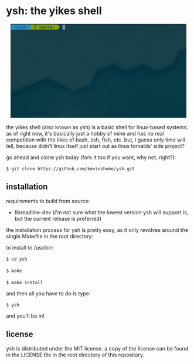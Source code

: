 # ysh: the yikes shell

<p align="center">
  <img src="yshinaction.gif">
</p>

the yikes shell (also known as ysh) is a basic shell for linux-based systems.
as of right now, it's basically just a hobby of mine and has no real competition with
the likes of bash, zsh, fish, etc. but, i guess only time will tell, because didn't linux
itself just start out as linus torvalds' side project?

go ahead and clone ysh today (fork it too if you want, why not, right?):

```
$ git clone https://github.com/kevinshome/ysh.git
```
## installation

requirements to build from source:

  - libreadline-dev (i'm not sure what the lowest version ysh will support is, but the current release is preferred)

the installation process for ysh is pretty easy, as it
only revolves around the single Makefile in the root directory:

to install to /usr/bin:

```
$ cd ysh

$ make

$ make install
```

and then all you have to do is type:

```
$ ysh
```
and you'll be in!

## license

ysh is distributed under the MIT license. a copy of the license can be found in the LICENSE file
in the root directory of this repository.
